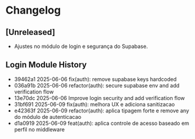 # Changelog

## [Unreleased]
- Ajustes no módulo de login e segurança do Supabase.

## Login Module History
- 39462a1 2025-06-06 fix(auth): remove supabase keys hardcoded
- 036a91b 2025-06-06 refactor(auth): secure supabase env and add verification flow
- 13e70dc 2025-06-06 Improve login security and add verification flow
- 31bf691 2025-06-09 fix(auth): melhora UX e adiciona sanitizacao
- e42363f 2025-06-09 refactor(auth): aplica tipagem forte e remove any do módulo de autenticacao
- d1a0919 2025-06-09 feat(auth): aplica controle de acesso baseado em perfil no middleware
